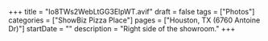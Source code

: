 +++
title = "Io8TWs2WebLtGG3ElpWT.avif"
draft = false
tags = ["Photos"]
categories = ["ShowBiz Pizza Place"]
pages = ["Houston, TX (6760 Antoine Dr)"]
startDate = ""
description = "Right side of the showroom."
+++

